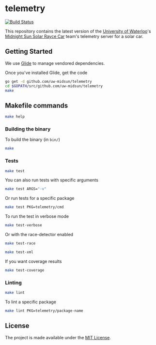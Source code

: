 # telemetry

[![Build Status](https://travis-ci.org/uw-midsun/telemetry.svg?branch=master)](https://travis-ci.org/uw-midsun/telemetry)

This repository contains the latest version of the [University of Waterloo](https://uwaterloo.ca/)'s [Midnight Sun Solar Rayce Car](http://www.uwmidsun.com/) team's telemetry server for a solar car.

## Getting Started
We use [Glide](https://github.com/Masterminds/glide) to manage vendored dependencies.

Once you've installed Glide, get the code

```bash
go get -d github.com/uw-midsun/telemetry
cd $GOPATH/src/github.com/uw-midsun/telemetry
make
```

## Makefile commands

```bash
make help
```

### Building the binary
To build the binary (in ``bin/``)

```bash
make
```

### Tests

```bash
make test
```

You can also run tests with specific arguments

```bash
make test ARGS="-v"
```

Or run tests for a specific package

```bash
make test PKG=telemetry/cmd
```

To run the test in verbose mode

```bash
make test-verbose
```

Or with the race-detector enabled

```bash
make test-race
```

```bash
make test-xml
```

If you want coverage results

```bash
make test-coverage
```

### Linting

```bash
make lint
```

To lint a specific package

```bash
make lint PKG=telemetry/package-name
```

## License
The project is made available under the [MIT License](https://opensource.org/licenses/MIT).
